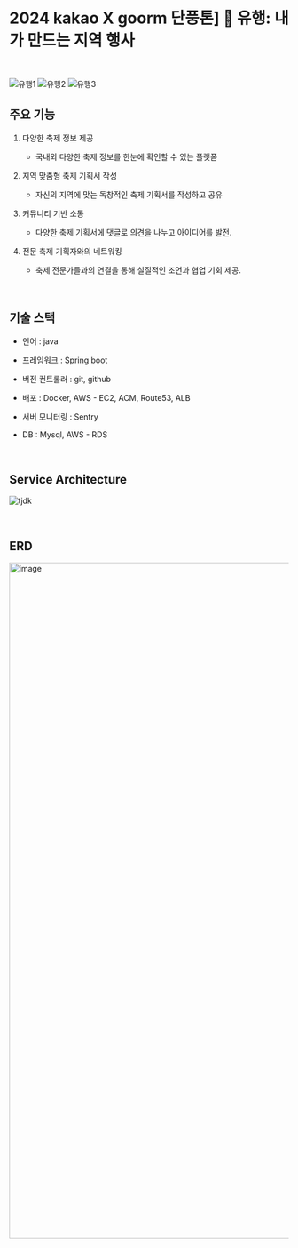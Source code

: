 # 2024 kakao X goorm 단풍톤] 🌠 유행: 내가 만드는 지역 행사
<br>

![유행1](https://github.com/user-attachments/assets/36571728-638a-4db1-8286-e731a296e7a3)
![유행2](https://github.com/user-attachments/assets/29013f34-74f7-402d-90d9-83b8dcb3d096)
![유행3](https://github.com/user-attachments/assets/333fe1c3-29c7-4f45-ae89-2bfe435d913c)




## 주요 기능

  1. 다양한 축제 정보 제공
     - 국내외 다양한 축제 정보를 한눈에 확인할 수 있는 플랫폼
       
  2. 지역 맞춤형 축제 기획서 작성
     - 자신의 지역에 맞는 독창적인 축제 기획서를 작성하고 공유
       
  3. 커뮤니티 기반 소통
     - 다양한 축제 기획서에 댓글로 의견을 나누고 아이디어를 발전.
       
  4. 전문 축제 기획자와의 네트워킹
     - 축제 전문가들과의 연결을 통해 실질적인 조언과 협업 기회 제공.

  <br>
    
  

## 기술 스택

  - 언어 : java
    
  - 프레임워크 : Spring boot
    
  - 버전 컨트롤러 : git, github
    
  - 배포 : Docker, AWS - EC2, ACM, Route53, ALB
    
  - 서버 모니터링 : Sentry
    
  - DB : Mysql, AWS - RDS

<br>

## Service Architecture
![tjdk](https://github.com/user-attachments/assets/0ef92eb9-60df-4fbf-a679-189bde60750c)


<br>

## ERD
<img width="1217" alt="image" src="https://github.com/user-attachments/assets/fd12c609-d5c4-4cf2-a6f5-091af04ada1e">


